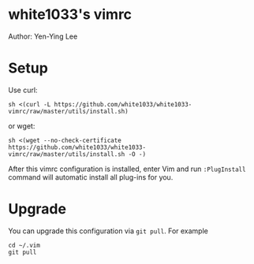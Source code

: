 # white1033's vimrc
Author: Yen-Ying Lee

# Setup
Use curl:
```
sh <(curl -L https://github.com/white1033/white1033-vimrc/raw/master/utils/install.sh)
```

or wget:
```
sh <(wget --no-check-certificate https://github.com/white1033/white1033-vimrc/raw/master/utils/install.sh -O -)
```

After this vimrc configuration is installed, enter Vim and run `:PlugInstall` command will automatic install all plug-ins for you.

# Upgrade
You can upgrade this configuration via `git pull`. For example
```
cd ~/.vim
git pull
```
